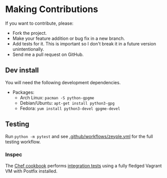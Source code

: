 # Making Contributions

If you want to contribute, please:

  * Fork the project.
  * Make your feature addition or bug fix in a new branch.
  * Add tests for it. This is important so I don't break it in a future version unintentionally.
  * Send me a pull request on GitHub.

## Dev install

You will need the following development dependencies.

* Packages:
  * Arch Linux: `pacman -S python-gpgme`
  * Debian/Ubuntu: `apt-get install python3-gpg`
  * Fedora: `yum install python3-devel gpgme-devel`

## Testing

Run `python -m pytest` and see [.github/workflows/zeyple.yml](./.github/workflows/zeyple.yml) for the full testing workflow.

### Inspec

The [Chef cookbook](https://github.com/infertux/chef-zeyple/blob/master/test/integration/default/inspec/zeyple_spec.rb) performs [integration tests](https://travis-ci.org/infertux/chef-zeyple) using a fully fledged Vagrant VM with Postfix installed.
